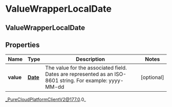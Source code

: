 # ValueWrapperLocalDate

## ValueWrapperLocalDate

## Properties

|Name | Type | Description | Notes|
|------------ | ------------- | ------------- | -------------|
| **value** | [**Date**](Date) | The value for the associated field. Dates are represented as an ISO-8601 string. For example: yyyy-MM-dd | [optional] |



_PureCloudPlatformClientV2@177.0.0_
